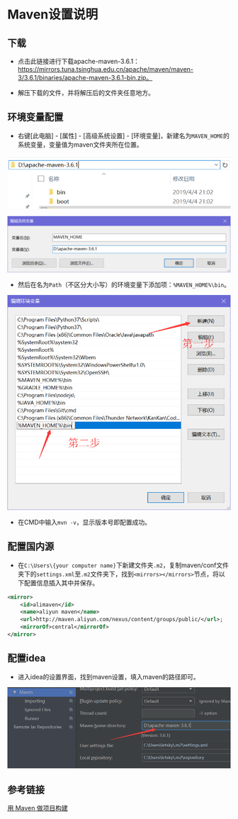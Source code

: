 # Maven设置说明

## 下载

- 点击此链接进行下载apache-maven-3.6.1：https://mirrors.tuna.tsinghua.edu.cn/apache/maven/maven-3/3.6.1/binaries/apache-maven-3.6.1-bin.zip。

- 解压下载的文件，并将解压后的文件夹任意地方。

## 环境变量配置 

- 右键[此电脑]  - [属性] - [高级系统设置] - [环境变量]，新建名为`MAVEN_HOME`的系统变量，变量值为maven文件夹所在位置。

![maven_home](./imgs/maven_home.png)

![maven_home](./imgs/maven_home_setting.png)

- 然后在名为`Path`（不区分大小写）的环境变量下添加项：`%MAVEN_HOME%\bin`。

![](./imgs/maven_path_setting.png)

- 在CMD中输入`mvn -v`，显示版本号即配置成功。

## 配置国内源

- 在`C:\Users\{your computer name}`下新建文件夹`.m2`，复制maven/conf文件夹下的`settings.xml`至`.m2`文件夹下，找到`<mirrors></mirrors>`节点，将以下配置信息插入其中并保存。

```xml
<mirror>  
	<id>alimaven</id>  
	<name>aliyun maven</name>  
	<url>http://maven.aliyun.com/nexus/content/groups/public/</url>;  
	<mirrorOf>central</mirrorOf>          
</mirror>
```

## 配置idea

- 进入idea的设置界面，找到maven设置，填入maven的路径即可。

![](./imgs/idea_maven_setting.png)

## 参考链接

[用 Maven 做项目构建](https://www.ibm.com/developerworks/cn/java/j-lo-maven/index.html)

